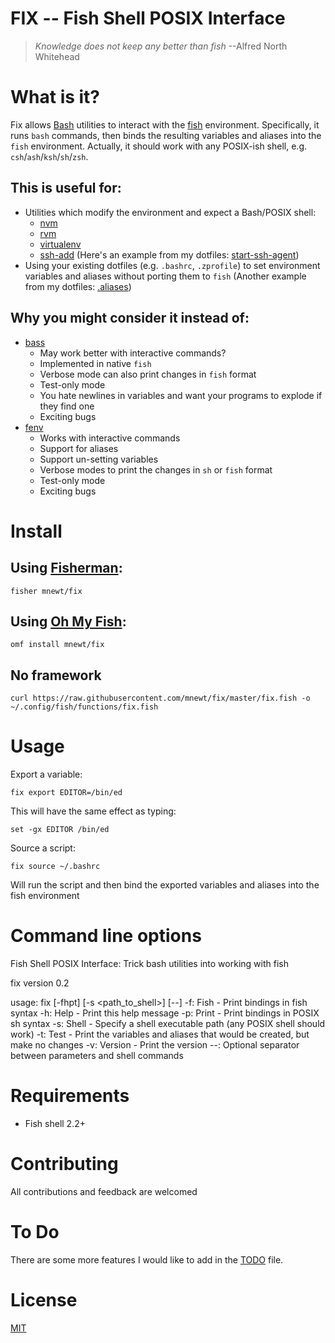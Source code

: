 # FIX -- Fish Shell POSIX Interface

> *Knowledge does not keep any better than fish*
--Alfred North Whitehead

# What is it?

Fix allows [Bash](https://www.gnu.org/software/bash/) utilities to interact with the [fish](https://fishshell.com/) environment. Specifically, it runs `bash` commands, then binds the resulting variables and aliases into the `fish` environment. Actually, it should work with any POSIX-ish shell, e.g. `csh`/`ash`/`ksh`/`sh`/`zsh`.

## This is useful for:
- Utilities which modify the environment and expect a Bash/POSIX shell:
  - [nvm](https://github.com/creationix/nvm)
  - [rvm](https://rvm.io/)
  - [virtualenv](https://virtualenv.pypa.io/en/stable/)
  - [ssh-add](http://mah.everybody.org/docs/ssh) (Here's an example from my dotfiles: [start-ssh-agent](https://gitlab.com/mnewt/dotfiles/blob/master/bin/start-ssh-agent))
- Using your existing dotfiles (e.g. `.bashrc`, `.zprofile`) to set environment variables and aliases without porting them to `fish` (Another example from my dotfiles: [.aliases](https://gitlab.com/mnewt/dotfiles/blob/master/aliases))

## Why you might consider it instead of:
- [bass](https://github.com/edc/bass)
  - May work better with interactive commands?
  - Implemented in native `fish`
  - Verbose mode can also print changes in `fish` format
  - Test-only mode
  - You hate newlines in variables and want your programs to explode if they find one
  - Exciting bugs
- [fenv](https://github.com/oh-my-fish/plugin-foreign-env)
  - Works with interactive commands
  - Support for aliases
  - Support un-setting variables
  - Verbose modes to print the changes in `sh` or `fish` format
  - Test-only mode
  - Exciting bugs

# Install

## Using [Fisherman](https://fisherman.github.io/):

`fisher mnewt/fix`

## Using [Oh My Fish](https://github.com/oh-my-fish/oh-my-fish):

`omf install mnewt/fix`

## No framework

`curl https://raw.githubusercontent.com/mnewt/fix/master/fix.fish -o ~/.config/fish/functions/fix.fish`

# Usage

Export a variable:

`fix export EDITOR=/bin/ed`

This will have the same effect as typing:

`set -gx EDITOR /bin/ed`

Source a script:

`fix source ~/.bashrc`

Will run the script and then bind the exported variables and aliases into the fish environment

# Command line options

Fish Shell POSIX Interface: Trick bash utilities into working with fish

fix version 0.2

usage: fix [-fhpt] [-s <path_to_shell>] [--] <sh command>
   -f:   Fish    - Print bindings in fish syntax
   -h:   Help    - Print this help message
   -p:   Print   - Print bindings in POSIX sh syntax
   -s:   Shell   - Specify a shell executable path (any POSIX shell should work)
   -t:   Test    - Print the variables and aliases that would be
                          created, but make no changes
   -v:   Version - Print the version
   --:   Optional separator between parameters and shell commands

# Requirements

- Fish shell 2.2+

# Contributing

All contributions and feedback are welcomed

# To Do

There are some more features I would like to add in the [TODO](TODO.md) file.

# License

[MIT](http://opensource.org/licenses/MIT)
